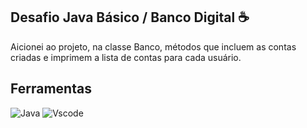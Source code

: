 ## Desafio Java Básico / Banco Digital ☕

Aicionei ao projeto, na classe Banco, métodos que incluem as contas criadas e imprimem a lista de contas para cada usuário.

## Ferramentas

![Java](https://img.shields.io/badge/java-%23ED8B00.svg?style=for-the-badge&logo=openjdk&logoColor=white)
![Vscode](https://img.shields.io/badge/Vscode-007ACC?style=for-the-badge&logo=visual-studio-code&logoColor=white)
